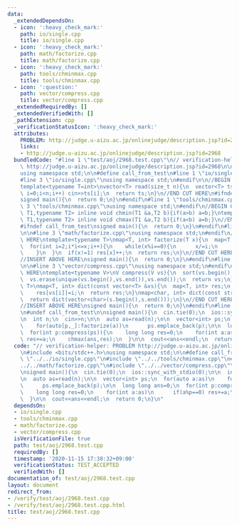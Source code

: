 ```yaml
---
data:
  _extendedDependsOn:
  - icon: ':heavy_check_mark:'
    path: io/single.cpp
    title: io/single.cpp
  - icon: ':heavy_check_mark:'
    path: math/factorize.cpp
    title: math/factorize.cpp
  - icon: ':heavy_check_mark:'
    path: tools/chminmax.cpp
    title: tools/chminmax.cpp
  - icon: ':question:'
    path: vector/compress.cpp
    title: vector/compress.cpp
  _extendedRequiredBy: []
  _extendedVerifiedWith: []
  _pathExtension: cpp
  _verificationStatusIcon: ':heavy_check_mark:'
  attributes:
    PROBLEM: http://judge.u-aizu.ac.jp/onlinejudge/description.jsp?id=2968
    links:
    - http://judge.u-aizu.ac.jp/onlinejudge/description.jsp?id=2968
  bundledCode: "#line 1 \"test/aoj/2968.test.cpp\"\n// verification-helper: PROBLEM\
    \ http://judge.u-aizu.ac.jp/onlinejudge/description.jsp?id=2968\n\n#include <bits/stdc++.h>\n\
    using namespace std;\n\n#define call_from_test\n#line 1 \"io/single.cpp\"\n\n\
    #line 3 \"io/single.cpp\"\nusing namespace std;\n#endif\n\n//BEGIN CUT HERE\n\
    template<typename T=int>\nvector<T> read(size_t n){\n  vector<T> ts(n);\n  for(size_t\
    \ i=0;i<n;i++) cin>>ts[i];\n  return ts;\n}\n//END CUT HERE\n#ifndef call_from_test\n\
    signed main(){\n  return 0;\n}\n#endif\n#line 1 \"tools/chminmax.cpp\"\n\n#line\
    \ 3 \"tools/chminmax.cpp\"\nusing namespace std;\n#endif\n//BEGIN CUT HERE\ntemplate<typename\
    \ T1,typename T2> inline void chmin(T1 &a,T2 b){if(a>b) a=b;}\ntemplate<typename\
    \ T1,typename T2> inline void chmax(T1 &a,T2 b){if(a<b) a=b;}\n//END CUT HERE\n\
    #ifndef call_from_test\nsigned main(){\n  return 0;\n}\n#endif\n#line 1 \"math/factorize.cpp\"\
    \n\n#line 3 \"math/factorize.cpp\"\nusing namespace std;\n#endif\n//BEGIN CUT\
    \ HERE\ntemplate<typename T>\nmap<T, int> factorize(T x){\n  map<T, int> res;\n\
    \  for(int i=2;i*i<=x;i++){\n    while(x%i==0){\n      x/=i;\n      res[i]++;\n\
    \    }\n  }\n  if(x!=1) res[x]++;\n  return res;\n}\n//END CUT HERE\n#ifndef call_from_test\n\
    //INSERT ABOVE HERE\nsigned main(){\n  return 0;\n}\n#endif\n#line 1 \"vector/compress.cpp\"\
    \n\n#line 3 \"vector/compress.cpp\"\nusing namespace std;\n#endif\n\n//BEGIN CUT\
    \ HERE\ntemplate<typename V>\nV compress(V vs){\n  sort(vs.begin(),vs.end());\n\
    \  vs.erase(unique(vs.begin(),vs.end()),vs.end());\n  return vs;\n}\ntemplate<typename\
    \ T>\nmap<T, int> dict(const vector<T> &vs){\n  map<T, int> res;\n  for(int i=0;i<(int)vs.size();i++)\n\
    \    res[vs[i]]=i;\n  return res;\n}\nmap<char, int> dict(const string &s){\n\
    \  return dict(vector<char>(s.begin(),s.end()));\n}\n//END CUT HERE\n#ifndef call_from_test\n\
    //INSERT ABOVE HERE\nsigned main(){\n  return 0;\n}\n#endif\n#line 11 \"test/aoj/2968.test.cpp\"\
    \n#undef call_from_test\n\nsigned main(){\n  cin.tie(0);\n  ios::sync_with_stdio(0);\n\
    \n  int n;\n  cin>>n;\n\n  auto as=read(n);\n\n  vector<int> ps;\n  for(auto a:as)\n\
    \    for(auto[p,_]:factorize(a))\n      ps.emplace_back(p);\n\n  long long ans=0;\n\
    \  for(int p:compress(ps)){\n    long long res=0;\n    for(int a:as)\n      if(a%p==0)\
    \ res+=a;\n    chmax(ans,res);\n  }\n\n  cout<<ans<<endl;\n  return 0;\n}\n"
  code: "// verification-helper: PROBLEM http://judge.u-aizu.ac.jp/onlinejudge/description.jsp?id=2968\n\
    \n#include <bits/stdc++.h>\nusing namespace std;\n\n#define call_from_test\n#include\
    \ \"../../io/single.cpp\"\n#include \"../../tools/chminmax.cpp\"\n#include \"\
    ../../math/factorize.cpp\"\n#include \"../../vector/compress.cpp\"\n#undef call_from_test\n\
    \nsigned main(){\n  cin.tie(0);\n  ios::sync_with_stdio(0);\n\n  int n;\n  cin>>n;\n\
    \n  auto as=read(n);\n\n  vector<int> ps;\n  for(auto a:as)\n    for(auto[p,_]:factorize(a))\n\
    \      ps.emplace_back(p);\n\n  long long ans=0;\n  for(int p:compress(ps)){\n\
    \    long long res=0;\n    for(int a:as)\n      if(a%p==0) res+=a;\n    chmax(ans,res);\n\
    \  }\n\n  cout<<ans<<endl;\n  return 0;\n}\n"
  dependsOn:
  - io/single.cpp
  - tools/chminmax.cpp
  - math/factorize.cpp
  - vector/compress.cpp
  isVerificationFile: true
  path: test/aoj/2968.test.cpp
  requiredBy: []
  timestamp: '2020-11-15 17:38:32+09:00'
  verificationStatus: TEST_ACCEPTED
  verifiedWith: []
documentation_of: test/aoj/2968.test.cpp
layout: document
redirect_from:
- /verify/test/aoj/2968.test.cpp
- /verify/test/aoj/2968.test.cpp.html
title: test/aoj/2968.test.cpp
---
```

